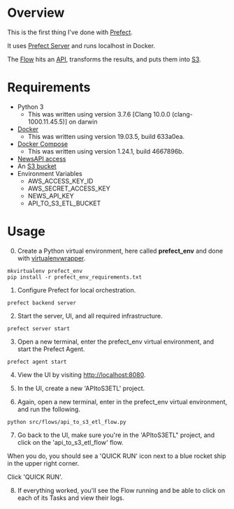# Overview

This is the first thing I've done with [Prefect](https://www.prefect.io/).

It uses [Prefect Server](https://docs.prefect.io/orchestration/server/overview.html#what-is-prefect-server) and runs localhost in Docker.

The [Flow](./src/flows/api_to_s3_etl_flow.py) hits an [API](https://newsapi.org/), transforms the results, and puts them into [S3](https://aws.amazon.com/s3/).

# Requirements
- Python 3
  - This was written using version 3.7.6 [Clang 10.0.0 (clang-1000.11.45.5)] on darwin
- [Docker](https://www.docker.com/products/docker-desktop)
  - This was written using version 19.03.5, build 633a0ea.
- [Docker Compose](https://docs.docker.com/compose/)
  - This was written using version 1.24.1, build 4667896b.
- [NewsAPI access](https://newsapi.org/docs/get-started)  
- An [S3 bucket](https://aws.amazon.com/s3/)
- Environment Variables
  - AWS_ACCESS_KEY_ID
  - AWS_SECRET_ACCESS_KEY
  - NEWS_API_KEY
  - API_TO_S3_ETL_BUCKET

# Usage

0. Create a Python virtual environment, here called **prefect_env** and done with [virtualenvwrapper](https://virtualenvwrapper.readthedocs.io/en/latest/).
```
mkvirtualenv prefect_env
pip install -r prefect_env_requirements.txt
```

1. Configure Prefect for local orchestration.
```
prefect backend server
```

2. Start the server, UI, and all required infrastructure.
```
prefect server start
```

3. Open a new terminal, enter the prefect_env virtual environment, and start the Prefect Agent.
```
prefect agent start
```

4. View the UI by visiting [http://localhost:8080](http://localhost:8080).

5. In the UI, create a new 'APItoS3ETL' project.

6. Again, open a new terminal, enter in the prefect_env virtual environment, and run the following.
```
python src/flows/api_to_s3_etl_flow.py
```

7. Go back to the UI, make sure you're in the 'APItoS3ETL" project, and click on the 'api_to_s3_etl_flow' flow.

When you do, you should see a 'QUICK RUN' icon next to a blue rocket ship in the upper right corner.  

Click 'QUICK RUN'.

8. If everything worked, you'll see the Flow running and be able to click on each of its Tasks and view their logs.
